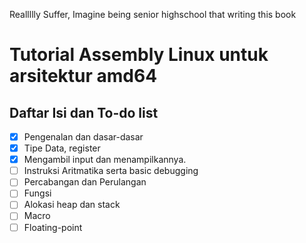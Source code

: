 Reallllly Suffer, Imagine being senior highschool that writing this book
# Tutorial Assembly Linux untuk arsitektur amd64

## Daftar Isi dan To-do list
- [X] Pengenalan dan dasar-dasar
- [X] Tipe Data, register 
- [X] Mengambil input dan menampilkannya.
- [ ] Instruksi Aritmatika serta basic debugging
- [ ] Percabangan dan Perulangan
- [ ] Fungsi
- [ ] Alokasi heap dan stack
- [ ] Macro
- [ ] Floating-point 
